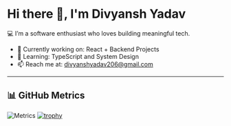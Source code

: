 
# Hi there 👋, I'm Divyansh Yadav

💻 I’m a software enthusiast who loves building meaningful tech.

- 🔭 Currently working on: React + Backend Projects  
- 🌱 Learning: TypeScript and System Design  
- 📫 Reach me at: divyanshyadav206@gmail.com

---

## 📊 GitHub Metrics

![Metrics](https://metrics.lecoq.io/divyadav0404?template=classic&base.indepth=true&isocalendar=1&languages=1&activity=1&achievements=1)
[![trophy](https://github-profile-trophy.vercel.app/divyadav0404=ryo-ma)](https://github.com/ryo-ma/github-profile-trophy)
